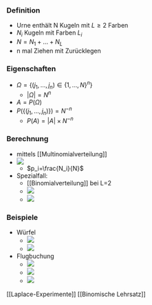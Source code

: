 ### Definition
+ Urne enthält N Kugeln mit $L ≥ 2$ Farben
+ $N_i$ Kugeln mit Farben $L_i$
+ $N=N_1+...+N_L$
+ n mal Ziehen mit Zurücklegen

### Eigenschaften
+ $Ω=\{(j_1,...,j_n)∈\{1,...,N\}^n\}$
	+ $|Ω|=N^n$
+ $A=P(Ω)$
+ $P(\{(j_1,...,j_n)\})=N^{-n}$
	+ $P(A)=|A|×N^{-n}$

### Berechnung
+ mittels [[Multinomialverteilung]]
+ ![](../../z_images/Pasted%20image%2020221004161704.png)
	+ $p_i=\frac{N_i}{N}$
+ Spezialfall:
	+ [[Binomialverteilung]] bei L=2
	+ ![](../../z_images/Pasted%20image%2020221004162222.png)
	+ ![](../../z_images/Pasted%20image%2020221004162239.png)

### Beispiele  
+ Würfel
	+ ![](../../z_images/Pasted%20image%2020221004162411.png)
	+ ![](../../z_images/Pasted%20image%2020221004162637.png)
+ Flugbuchung
	+ ![](../../z_images/Pasted%20image%2020221004162406.png)
	+ ![](../../z_images/Pasted%20image%2020221004163045.png)
	+ ![](../../z_images/Pasted%20image%2020221004163157.png)

[[Laplace-Experimente]] [[Binomische Lehrsatz]] 